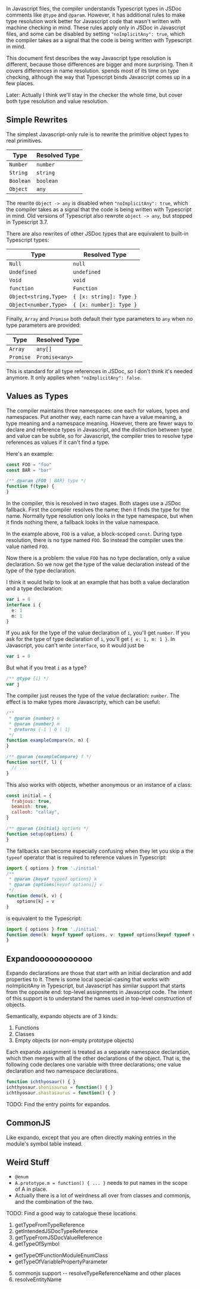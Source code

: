 In Javascript files, the compiler understands Typescript types in
JSDoc comments like `@type` and `@param`. However, it has additional
rules to make type resolution work better for Javascript code that
wasn't written with machine checking in mind. These rules apply only
in JSDoc in Javascript files, and some can be disabled by setting
`"noImplicitAny": true`, which the compiler takes as a signal that the
code is being written with Typescript in mind.

This document first describes the way Javascript type resolution is
different, because those differences are bigger and more surprising.
Then it covers differences in name resolution.
spends most of its time on type checking, although the
way that Typescript binds Javascript comes up in a few places.

Later: Actually I think we'll stay in the checker the whole time, but
cover both type resolution and value resolution.

## Simple Rewrites ##

The simplest Javascript-only rule is to rewrite the primitive object
types to real primitives.

Type        | Resolved Type
------------|--------------
`Number`    | `number`
`String`    | `string`
`Boolean`   | `boolean`
`Object`    | `any`

The rewrite `Object -> any` is disabled when `"noImplicitAny": true`,
which the compiler takes as a signal that the code is being written
with Typescript in mind. Old versions of Typescript also rewrote
`object -> any`, but stopped in Typescript 3.7.

There are also rewrites of other JSDoc types that are equivalent to
built-in Typescript types:

Type                  | Resolved Type
----------------------|--------------
`Null`                | `null`
`Undefined`           | `undefined`
`Void`                | `void`
`function`            | `Function`
`Object<string,Type>` | `{ [x: string]: Type }`
`Object<number,Type>` | `{ [x: number]: Type }`

Finally, `Array` and `Promise` both default their type parameters to
`any` when no type parameters are provided:

Type        | Resolved Type
------------|--------------
`Array`     | `any[]`
`Promise`   | `Promise<any>`

This is standard for all type references in JSDoc, so I don't think
it's needed anymore. It only applies when `"noImplicitAny": false`.

## Values as Types ##

The compiler maintains three namespaces: one each for values, types and
namespaces. Put another way, each name can have a value meaning, a
type meaning and a namespace meaning. However, there are fewer ways
to declare and reference types in Javascript, and the distinction
between type and value can be subtle, so for Javascript, the compiler
tries to resolve type references as values if it can't find a type.

Here's an example:

```ts
const FOO = "foo"
const BAR = "bar"

/** @param {FOO | BAR} type */
function f(type) {
}
```

In the compiler, this is resolved in two stages. Both stages use a
JSDoc fallback. First the compiler resolves the name; then it finds
the type for the name. Normally type resolution only looks in the type
namespace, but when it finds nothing there, a fallback looks in the
value namespace.

In the example above, `FOO` is a value, a block-scoped `const`. During
type resolution, there is no type named `FOO`. So instead the compiler
uses the value named `FOO`.

Now there is a problem: the value `FOO` has no type declaration, only
a value declaration. So we now get the type of the value declaration
instead of the type of the type declaration.

I think it would help to look at an example
that has both a value declaration and a type declaration:

```ts
var i = 0
interface i {
  e: 1
  m: 1
}
```

If you ask for the type of the value declaration of `i`, you'll get
`number`. If you ask for the type of type declaration of `i`, you'll
get `{ e: 1, m: 1 }`. In Javascript, you can't *write* `interface`, so
it would just be

```js
var i = 0
```

But what if you treat `i` as a type?

```js
/** @type {i} */
var j
```

The compiler just reuses the type of the value declaration: `number`.
The effect is to make types more Javascripty, which can be useful:

``` js
/**
 * @param {number} n
 * @param {number} m
 * @returns {-1 | 0 | 1}
 */
function exampleCompare(n, m) {
}

/** @param {exampleCompare} f */
function sort(f, l) {
  // ...
}
```

This also works with objects, whether anonymous or an instance of a class:

``` js
const initial = {
  frabjous: true,
  beamish: true,
  callooh: "callay",
}

/** @param {initial} options */
function setup(options) {
}
```

The fallbacks can become especially confusing when they let you skip a
the `typeof` operator that is required to reference values in
Typescript:

``` js
import { options } from './initial'
/**
 * @param {keyof typeof options} k
 * @param {options[keyof options]} v
 */
function demo(k, v) {
    options[k] = v
}
```

is equivalent to the Typescript:

```ts
import { options } from './initial'
function demo(k: keyof typeof options, v: typeof options[keyof typeof options]) {
}
```

## Expandoooooooooooo ##

Expando declarations are those that start with an initial declaration
and add properties to it. There is some local special-casing that
works with noImplicitAny in Typescript, but Javascript has similar
support that starts from the opposite end: top-level assignments in
Javascript code. The intent of this support is to understand the names
used in top-level construction of objects.

Semantically, expando objects are of 3 kinds:

1. Functions
2. Classes
3. Empty objects (or non-empty prototype objects)

Each expando assignment is treated as a separate namespace
declaration, which then merges with all the other declarations of the
object. That is, the following code declares one variable with three
declarations; one value declaration and two namespace declarations.

```js
function ichthyosaur() { }
ichthyosaur.shonisaurus = function() { }
ichthyosaur.shastasaurus = function() { }
```

TODO: Find the entry points for expandos.

## CommonJS ##

Like expando, except that you are often directly making entries in the
module's symbol table instead.

## Weird Stuff ##

- `@enum`
- `A.prototype.m = function() { ... }` needs to put names in the scope
  of A in place.
- Actually there is a lot of weirdness all over from classes and
  commonjs, and the combination of the two.


TODO: Find a good way to catalogue these locations.

1. getTypeFromTypeReference
1. getIntendedJSDocTypeReference
2. getTypeFromJSDocValueReference
3. getTypeOfSymbol
  - getTypeOfFunctionModuleEnumClass
  - getTypeOfVariablePropertyParameter
5. commonjs support -- resolveTypeReferenceName and other places
6. resolveEntityName
